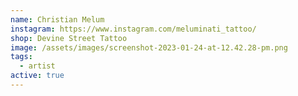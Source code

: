 ```yaml
---
name: Christian Melum
instagram: https://www.instagram.com/meluminati_tattoo/
shop: Devine Street Tattoo
image: /assets/images/screenshot-2023-01-24-at-12.42.28-pm.png
tags:
  - artist
active: true
---
```

